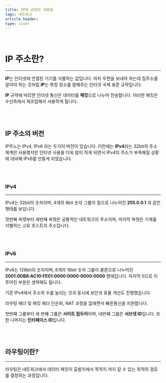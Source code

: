 ```yaml
---
title: IP와 관련된 내용들
tags: 네트워크
article_header:
type: cover
---
```


<br>

# IP 주소란?

---

**IP**는 인터넷에 연결된 기기를 식별하는 값입니다. 마치 우편을 보내야 하는데 집주소를 알아야 하는 것처럼
**IP**는 특정 장소를 말해주는 인터넷 국제 표준 규약입니다.

**IP** 규약에 따르면 인터넷 통신은 데이터를 **패킷**으로 나누어 전송합니다. 이러한 패킷은 수신측에서 재조립해서 사용하게 됩니다.

<br>
<br>

## IP 주소의 버전

IP주노는 IPv4, IPv6 라는 두가지 버전이 있습니다. 이전에는 **IPv4**라는 32bit의 주소 체계만 사용했지만
인터넷 사용을 더욱 많이 하게 되면서 IPv4의 주소가 부족해질 상황에 대비해 IPv6를 만들게 되었습니다.

<br>
<br>

### IPv4

---

IPv4는 32bit의 숫자이며, 4개의 8bit 숫자 그룹이 점으로 나누어진 **255.0.0.1** 과 같은 형태를 보입니다.

첫번째 옥텟부터 세번쨰 옥텟은 공통적인 네트워크의 주소이며, 마지막 옥텟은 기계를 식별하는 고유 호스트의 주소입니다.

<br>
<br>

### IPv6

---

IPv6는 128bit의 숫자이며, 8개의 16bit 숫자 그룹이 콜론으로 나누어진 **2001:0DB8:AC10:FE01:0000:0000:0000:0000** 형태입니다.
마지막 0으로 이루어진 부분은 생략해도 됩니다.

기존 IPv4에서 주소의 수를 늘리는 것과 동시에 보안과 효율 개선도 진행했습니다.

라우팅 헤더 및 패킷 헤더 단순화, NAT 과정을 없애면서 빠른통신을 지원합니다.

첫번쨰 그룹부터 세 번쨰 그룹은 **사이트 접두어**이며, 네번쨰 그룹은 **서브넷 ID**입니다. 또한 나머지는 **인터페이스 ID**입니다.

<br>
<br>

## 라우팅이란?

---

라우팅은 네트워크에서 데이터 패킷이 출발지에서 목적지 까지 갈 수 있는 최적의 경로를 결정하는 과정입니다.














